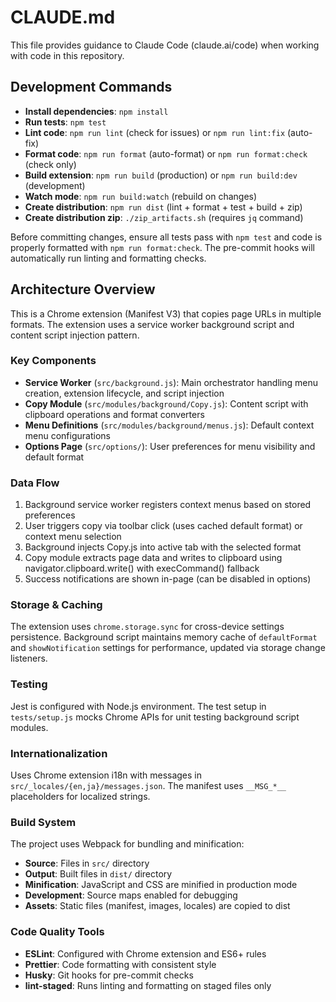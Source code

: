 # CLAUDE.md

This file provides guidance to Claude Code (claude.ai/code) when working with code in this repository.

## Development Commands

- **Install dependencies**: `npm install`
- **Run tests**: `npm test`
- **Lint code**: `npm run lint` (check for issues) or `npm run lint:fix` (auto-fix)
- **Format code**: `npm run format` (auto-format) or `npm run format:check` (check only)
- **Build extension**: `npm run build` (production) or `npm run build:dev` (development)
- **Watch mode**: `npm run build:watch` (rebuild on changes)
- **Create distribution**: `npm run dist` (lint + format + test + build + zip)
- **Create distribution zip**: `./zip_artifacts.sh` (requires `jq` command)

Before committing changes, ensure all tests pass with `npm test` and code is properly formatted with `npm run format:check`. The pre-commit hooks will automatically run linting and formatting checks.

## Architecture Overview

This is a Chrome extension (Manifest V3) that copies page URLs in multiple formats. The extension uses a service worker background script and content script injection pattern.

### Key Components

- **Service Worker** (`src/background.js`): Main orchestrator handling menu creation, extension lifecycle, and script injection
- **Copy Module** (`src/modules/background/Copy.js`): Content script with clipboard operations and format converters
- **Menu Definitions** (`src/modules/background/menus.js`): Default context menu configurations
- **Options Page** (`src/options/`): User preferences for menu visibility and default format

### Data Flow

1. Background service worker registers context menus based on stored preferences
2. User triggers copy via toolbar click (uses cached default format) or context menu selection
3. Background injects Copy.js into active tab with the selected format
4. Copy module extracts page data and writes to clipboard using navigator.clipboard.write() with execCommand() fallback
5. Success notifications are shown in-page (can be disabled in options)

### Storage & Caching

The extension uses `chrome.storage.sync` for cross-device settings persistence. Background script maintains memory cache of `defaultFormat` and `showNotification` settings for performance, updated via storage change listeners.

### Testing

Jest is configured with Node.js environment. The test setup in `tests/setup.js` mocks Chrome APIs for unit testing background script modules.

### Internationalization

Uses Chrome extension i18n with messages in `src/_locales/{en,ja}/messages.json`. The manifest uses `__MSG_*__` placeholders for localized strings.

### Build System

The project uses Webpack for bundling and minification:
- **Source**: Files in `src/` directory
- **Output**: Built files in `dist/` directory
- **Minification**: JavaScript and CSS are minified in production mode
- **Development**: Source maps enabled for debugging
- **Assets**: Static files (manifest, images, locales) are copied to dist

### Code Quality Tools

- **ESLint**: Configured with Chrome extension and ES6+ rules
- **Prettier**: Code formatting with consistent style
- **Husky**: Git hooks for pre-commit checks
- **lint-staged**: Runs linting and formatting on staged files only